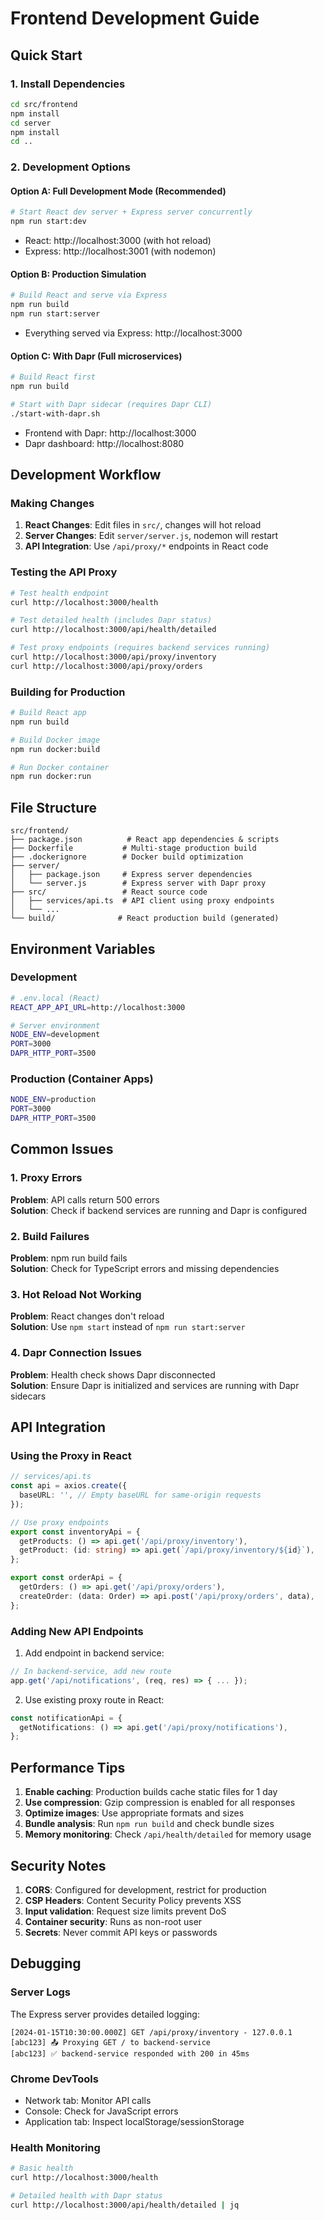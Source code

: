 # Frontend Development Guide

## Quick Start

### 1. Install Dependencies
```bash
cd src/frontend
npm install
cd server
npm install
cd ..
```

### 2. Development Options

#### Option A: Full Development Mode (Recommended)
```bash
# Start React dev server + Express server concurrently
npm run start:dev
```
- React: http://localhost:3000 (with hot reload)
- Express: http://localhost:3001 (with nodemon)

#### Option B: Production Simulation
```bash
# Build React and serve via Express
npm run build
npm run start:server
```
- Everything served via Express: http://localhost:3000

#### Option C: With Dapr (Full microservices)
```bash
# Build React first
npm run build

# Start with Dapr sidecar (requires Dapr CLI)
./start-with-dapr.sh
```
- Frontend with Dapr: http://localhost:3000
- Dapr dashboard: http://localhost:8080

## Development Workflow

### Making Changes

1. **React Changes**: Edit files in `src/`, changes will hot reload
2. **Server Changes**: Edit `server/server.js`, nodemon will restart
3. **API Integration**: Use `/api/proxy/*` endpoints in React code

### Testing the API Proxy

```bash
# Test health endpoint
curl http://localhost:3000/health

# Test detailed health (includes Dapr status)
curl http://localhost:3000/api/health/detailed

# Test proxy endpoints (requires backend services running)
curl http://localhost:3000/api/proxy/inventory
curl http://localhost:3000/api/proxy/orders
```

### Building for Production

```bash
# Build React app
npm run build

# Build Docker image
npm run docker:build

# Run Docker container
npm run docker:run
```

## File Structure

```
src/frontend/
├── package.json          # React app dependencies & scripts
├── Dockerfile           # Multi-stage production build
├── .dockerignore        # Docker build optimization
├── server/
│   ├── package.json     # Express server dependencies
│   └── server.js        # Express server with Dapr proxy
├── src/                 # React source code
│   ├── services/api.ts  # API client using proxy endpoints
│   └── ...
└── build/              # React production build (generated)
```

## Environment Variables

### Development
```bash
# .env.local (React)
REACT_APP_API_URL=http://localhost:3000

# Server environment
NODE_ENV=development
PORT=3000
DAPR_HTTP_PORT=3500
```

### Production (Container Apps)
```bash
NODE_ENV=production
PORT=3000
DAPR_HTTP_PORT=3500
```

## Common Issues

### 1. Proxy Errors
**Problem**: API calls return 500 errors  
**Solution**: Check if backend services are running and Dapr is configured

### 2. Build Failures
**Problem**: npm run build fails  
**Solution**: Check for TypeScript errors and missing dependencies

### 3. Hot Reload Not Working
**Problem**: React changes don't reload  
**Solution**: Use `npm start` instead of `npm run start:server`

### 4. Dapr Connection Issues
**Problem**: Health check shows Dapr disconnected  
**Solution**: Ensure Dapr is initialized and services are running with Dapr sidecars

## API Integration

### Using the Proxy in React
```typescript
// services/api.ts
const api = axios.create({
  baseURL: '', // Empty baseURL for same-origin requests
});

// Use proxy endpoints
export const inventoryApi = {
  getProducts: () => api.get('/api/proxy/inventory'),
  getProduct: (id: string) => api.get(`/api/proxy/inventory/${id}`),
};

export const orderApi = {
  getOrders: () => api.get('/api/proxy/orders'),
  createOrder: (data: Order) => api.post('/api/proxy/orders', data),
};
```

### Adding New API Endpoints
1. Add endpoint in backend service:
```javascript
// In backend-service, add new route
app.get('/api/notifications', (req, res) => { ... });
```

2. Use existing proxy route in React:
```typescript
const notificationApi = {
  getNotifications: () => api.get('/api/proxy/notifications'),
};
```

## Performance Tips

1. **Enable caching**: Production builds cache static files for 1 day
2. **Use compression**: Gzip compression is enabled for all responses
3. **Optimize images**: Use appropriate formats and sizes
4. **Bundle analysis**: Run `npm run build` and check bundle sizes
5. **Memory monitoring**: Check `/api/health/detailed` for memory usage

## Security Notes

1. **CORS**: Configured for development, restrict for production
2. **CSP Headers**: Content Security Policy prevents XSS
3. **Input validation**: Request size limits prevent DoS
4. **Container security**: Runs as non-root user
5. **Secrets**: Never commit API keys or passwords

## Debugging

### Server Logs
The Express server provides detailed logging:
```
[2024-01-15T10:30:00.000Z] GET /api/proxy/inventory - 127.0.0.1
[abc123] 📤 Proxying GET / to backend-service
[abc123] ✅ backend-service responded with 200 in 45ms
```

### Chrome DevTools
- Network tab: Monitor API calls
- Console: Check for JavaScript errors
- Application tab: Inspect localStorage/sessionStorage

### Health Monitoring
```bash
# Basic health
curl http://localhost:3000/health

# Detailed health with Dapr status
curl http://localhost:3000/api/health/detailed | jq
```
